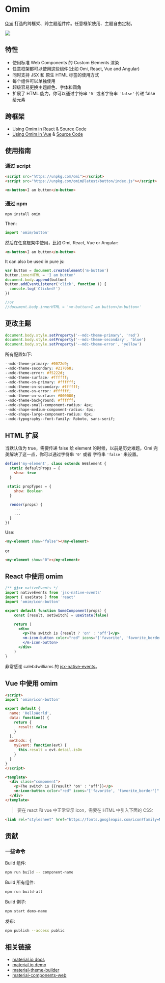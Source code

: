 # Omim

[Omi](https://github.com/Tencent/omi) 打造的跨框架、跨主题组件库。任意框架使用、主题自由定制。

![](https://tencent.github.io/omi/packages/omim/assets/pv4.jpeg?a=1)

## 特性

* 使用标准 Web Components 的 Custom Elements 渲染 
* 任意框架都可以使用这些组件(比如 Omi, React, Vue and Angular)
* 同时支持 JSX 和 原生 HTML 标签的使用方式 
* 每个组件可以单独使用
* 超级容易更换主题颜色、字体和圆角
* 扩展了 HTML 能力，你可以通过字符串 `'0'` 或者字符串 `'false'` 传递 false 给元素

## 跨框架

* [Using Omim in React](https://tencent.github.io/omi/packages/omim/test-react/build/index.html) & [Source Code](https://github.com/Tencent/omi/blob/master/packages/omim/test-react/src/HookTest.js)
* [Using Omim in Vue](https://tencent.github.io/omi/packages/omim/test-vue/dist/index.html) & [Source Code](https://github.com/Tencent/omi/blob/master/packages/omim/test-vue/app.vue)

## 使用指南

### 通过 script

```html
<script src="https://unpkg.com/omi"></script>
<script src="https://unpkg.com/omim@latest/button/index.js"></script>

<m-button>I am button</m-button>
```

### 通过 npm

``` bash
npm install omim
```

Then:

```js
import 'omim/button'
```

然后在任意框架中使用，比如 Omi, React, Vue or Angular:

``` html
<m-button>I am button</m-button>
```

It can also be used in pure js:

```js
var button = document.createElement('m-button')
button.innerHTML = 'I am button'
document.body.append(button)
button.addEventListener('click', function () {
  console.log('Clicked!')
})

//or
//document.body.innerHTML = '<m-button>I am button</m-button>'
```

## 更改主题

```js
document.body.style.setProperty('--mdc-theme-primary', 'red')
document.body.style.setProperty('--mdc-theme-secondary', 'blue')
document.body.style.setProperty('--mdc-theme-error', 'yellow')
```

所有配置如下:

```css
--mdc-theme-primary: #0072d9;
--mdc-theme-secondary: #2170b8;
--mdc-theme-error: #f5222d;
--mdc-theme-surface: #ffffff;
--mdc-theme-on-primary: #ffffff;
--mdc-theme-on-secondary: #ffffff;
--mdc-theme-on-error: #ffffff;
--mdc-theme-on-surface: #000000;
--mdc-theme-background: #ffffff;
--mdc-shape-small-component-radius: 4px;
--mdc-shape-medium-component-radius: 4px;
--mdc-shape-large-component-radius: 0px;
--mdc-typography--font-family: Roboto, sans-serif;
```

## HTML 扩展 

当默认值为 true，需要传递 false 给 element 的时候，以前是历史难题，Omi 完美解决了这一点，你可以通过字符串 `'0'` 或者 字符串 `'false'` 来设置。

```js
define('my-element', class extends WeElement {
  static defaultProps = {
    show: true
  }

 static propTypes = {
    show: Boolean
  }

  render(props) {
    ...
    ...
  }
})
```

Use:

```html
<my-element show="false"></my-element>
```

or

```html
<my-element show="0"></my-element>
```

## React 中使用 omim

```jsx
/** @jsx nativeEvents */
import nativeEvents from 'jsx-native-events'
import { useState } from 'react'
import 'omim/icon-button'

export default function SomeComponent(props) {
    const [result, setSwitch] = useState(false)

    return (
      <div>
        <p>The switch is {result ? 'on' : 'off'}</p>
        <m-icon-button color="red" icons="['favorite', 'favorite_border']" onEventChange={e => setSwitch(e.detail.isOn)}>
        </m-icon-button>
      </div>
    )
}
```

非常感谢 calebdwilliams 的 [jsx-native-events](https://github.com/calebdwilliams/jsx-native-events#readme)。

## Vue 中使用 omim

```html
<script>
import 'omim/icon-button'

export default {
  name: 'HelloWorld',
  data: function() {
    return {
      result: false
    }
  },
  methods: {
    myEvent: function(evt) {
      this.result = evt.detail.isOn
    }
  }
}
</script>

<template>
  <div class="component">
    <p>The switch is {{result? 'on' : 'off'}}</p>
    <m-icon-button color="red" icons="['favorite', 'favorite_border']" @change="myEvent"></m-icon-button>
  </div>
</template>
```

> 要在 react 和 vue 中正常显示 icon，需要在 HTML 中引入下面的 CSS:

```html
<link rel="stylesheet" href="https://fonts.googleapis.com/icon?family=Material+Icons">
```

## 贡献

### 一些命令

Build 组件:

```bash
npm run build -- component-name
```

Build 所有组件:

```bash
npm run build-all
```

Build 例子:

```bash
npm start demo-name
```

发布:

```bash
npm publish --access public
```

## 相关链接

* [material.io docs](https://material.io/develop/web/components/buttons/) 
* [material.io demo](https://material-components.github.io/material-components-web-catalog/#/) 
* [material-theme-builder](https://material-theme-builder.glitch.me/)
* [material-components-web](https://github.com/material-components/material-components-web)
